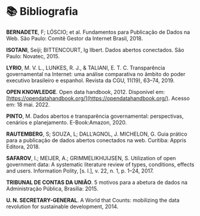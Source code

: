 # 📚 Bibliografia

**BERNADETE**, F; LÓSCIO; et al. Fundamentos para Publicação de Dados na Web. São Paulo: Comitê Gestor da Internet Brasil, 2018.

**ISOTANI**, Seiji; BITTENCOURT, Ig Ilbert. Dados abertos conectados. São Paulo: Novatec, 2015.

**LYRIO**, M. V. L., LUNKES, R. J., & TALIANI, E. T. C. Transparência governamental na Internet: uma análise comparativa no âmbito do poder executivo brasileiro e espanhol. Revista da CGU, 11(19), 63–74, 2019.

**OPEN KNOWLEDGE**. Open data handbook, 2012. Disponível em: [https://opendatahandbook.org/](https://opendatahandbook.org/). Acesso em: 18 mai. 2022.

**PINTO**, M. Dados abertos e transparência governamental: perspectivas, cenários e planejamento. E-Book:Amazon, 2020.

**RAUTEMBERG**, S; SOUZA, L; DALL’AGNOL, J. MICHELON, G. Guia prático para a publicação de dados abertos conectados na web. Curitiba: Appris Editora, 2018.

**SAFAROV**, I.; MEIJER, A.; GRIMMELIKHUIJSEN, S. Utilization of open government data: A systematic literature review of types, conditions, effects and users. Information Polity, \[s. l.], v. 22, n. 1, p. 1–24, 2017.

**TRIBUNAL DE CONTAS DA UNIÃO**. 5 motivos para a abetura de dados na Administração Pública, Brasília: 2015.

**U. N. SECRETARY-GENERAL**. A World that Counts: mobilizing the data revolution for sustainable development, 2014.

